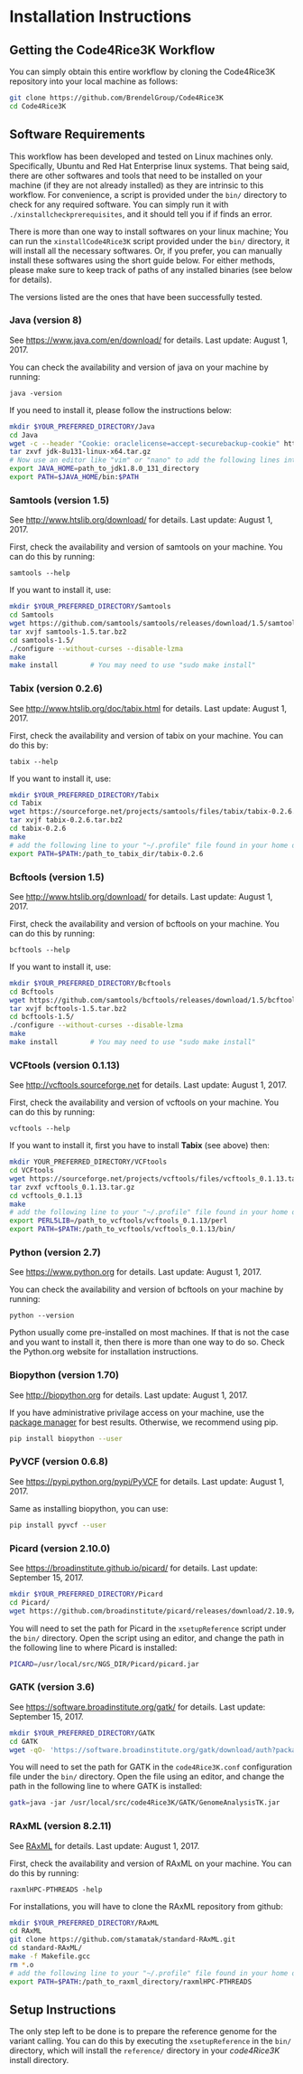 # Installation Instructions

## Getting the Code4Rice3K Workflow

You can simply obtain this entire workflow by cloning the Code4Rice3K repository into your local machine as follows:

```bash
git clone https://github.com/BrendelGroup/Code4Rice3K  
cd Code4Rice3K
```

## Software Requirements

This workflow has been developed and tested on Linux machines only. 
Specifically, Ubuntu and Red Hat Enterprise linux systems. 
That being said, there are other softwares and tools that need to be installed on your machine (if they are not already installed) as they are intrinsic to this workflow.
For convenience, a script is provided under the `bin/` directory to check for any required software.
You can simply run it with `./xinstallcheckprerequisites`, and it should tell you if if finds an error. 

There is more than one way to install softwares on your linux machine; 
You can run the `xinstallCode4Rice3K` script provided under the `bin/` directory, it will install all the necessary softwares.
Or, if you prefer, you can manually install these softwares using the short guide below.
For either methods, please make sure to keep track of paths of any installed binaries (see below for details).

The versions listed are the ones that have been successfully tested.

### Java (version 8)
See https://www.java.com/en/download/ for details. Last update: August 1, 2017.

You can check the availability and version of java on your machine by running:

`java -version`

If you need to install it, please follow the instructions below:
```bash
mkdir $YOUR_PREFERRED_DIRECTORY/Java
cd Java
wget -c --header "Cookie: oraclelicense=accept-securebackup-cookie" http://download.oracle.com/otn-pub/java/jdk/8u131-b11/d54c1d3a095b4ff2b6607d096fa80163/jdk-8u131-linux-x64.tar.gz
tar zxvf jdk-8u131-linux-x64.tar.gz
# Now use an editor like "vim" or "nano" to add the following lines into your "~/.profile", save it, and run "source ~/.profile" in the command line:
export JAVA_HOME=path_to_jdk1.8.0_131_directory
export PATH=$JAVA_HOME/bin:$PATH
```

### Samtools (version 1.5)
See http://www.htslib.org/download/ for details. Last update: August 1, 2017.

First, check the availability and version of samtools on your machine. 
You can do this by running:

`samtools --help`

If you want to install it, use:
```bash
mkdir $YOUR_PREFERRED_DIRECTORY/Samtools
cd Samtools  
wget https://github.com/samtools/samtools/releases/download/1.5/samtools-1.5.tar.bz2  
tar xvjf samtools-1.5.tar.bz2  
cd samtools-1.5/
./configure --without-curses --disable-lzma  
make  
make install		# You may need to use "sudo make install"
```

### Tabix (version 0.2.6)
See http://www.htslib.org/doc/tabix.html for details. Last update: August 1, 2017.

First, check the availability and version of tabix on your machine.
You can do this by:

`tabix --help`

If you want to install it, use:
```bash
mkdir $YOUR_PREFERRED_DIRECTORY/Tabix
cd Tabix  
wget https://sourceforge.net/projects/samtools/files/tabix/tabix-0.2.6.tar.bz2  
tar xvjf tabix-0.2.6.tar.bz2
cd tabix-0.2.6
make
# add the following line to your "~/.profile" file found in your home directory, save the file, and then run "source ~/.profile" in the command line.
export PATH=$PATH:/path_to_tabix_dir/tabix-0.2.6
```

### Bcftools (version 1.5)
See http://www.htslib.org/download/ for details. Last update: August 1, 2017.

First, check the availability and version of bcftools on your machine. 
You can do this by running:

`bcftools --help`

If you want to install it, use:
```bash
mkdir $YOUR_PREFERRED_DIRECTORY/Bcftools
cd Bcftools  
wget https://github.com/samtools/bcftools/releases/download/1.5/bcftools-1.5.tar.bz2  
tar xvjf bcftools-1.5.tar.bz2 
cd bcftools-1.5/
./configure --without-curses --disable-lzma    
make  
make install		# You may need to use "sudo make install"
```

### VCFtools (version 0.1.13)
See http://vcftools.sourceforge.net for details. Last update: August 1, 2017.

First, check the availability and version of vcftools on your machine. 
You can do this by running:

`vcftools --help`

If you want to install it, first you have to install **Tabix** (see above) then:
```bash
mkdir YOUR_PREFERRED_DIRECTORY/VCFtools
cd VCFtools  
wget https://sourceforge.net/projects/vcftools/files/vcftools_0.1.13.tar.gz  
tar zvxf vcftools_0.1.13.tar.gz
cd vcftools_0.1.13 
make
# add the following line to your "~/.profile" file found in your home directory, save the file, and then run "source ~/.profile" in the command line.
export PERL5LIB=/path_to_vcftools/vcftools_0.1.13/perl
export PATH=$PATH:/path_to_vcftools/vcftools_0.1.13/bin/
```

### Python (version 2.7)
See https://www.python.org for details. Last update: August 1, 2017.

You can check the availability and version of bcftools on your machine by running:

`python --version`

Python usually come pre-installed on most machines. 
If that is not the case and you want to install it, then there is more than one way to do so. Check the Python.org website for installation instructions. 

### Biopython (version 1.70)
See http://biopython.org for details. Last update: August 1, 2017.


If you have administrative privilage access on your machine, use the [package manager](http://biopython.org/wiki/Download#Packages) for best results. 
Otherwise, we recommend using pip.
```bash
pip install biopython --user
```

### PyVCF (version 0.6.8)
See https://pypi.python.org/pypi/PyVCF for details. Last update: August 1, 2017.

Same as installing biopython, you can use:
```bash
pip install pyvcf --user
```

### Picard (version 2.10.0)
See https://broadinstitute.github.io/picard/ for details. Last update: September 15, 2017. 

```bash
mkdir $YOUR_PREFERRED_DIRECTORY/Picard
cd Picard/
wget https://github.com/broadinstitute/picard/releases/download/2.10.9/picard.jar
```
You will need to set the path for Picard in the `xsetupReference` script under the `bin/` directory.
Open the script using an editor, and change the path in the following line to where Picard is installed:
```bash
PICARD=/usr/local/src/NGS_DIR/Picard/picard.jar
```

### GATK (version 3.6)
See https://software.broadinstitute.org/gatk/ for details. Last update: September 15, 2017.

```bash
mkdir $YOUR_PREFERRED_DIRECTORY/GATK
cd GATK
wget -qO- 'https://software.broadinstitute.org/gatk/download/auth?package=GATK-archive&version=3.6-0-g89b7209' | tar xfj -
```
You will need to set the path for GATK in the `code4Rice3K.conf` configuration file under the `bin/` directory.
Open the file using an editor, and change the path in the following line to where GATK is installed:
```bash
gatk=java -jar /usr/local/src/code4Rice3K/GATK/GenomeAnalysisTK.jar
```

### RAxML (version 8.2.11)
See [RAxML](https://sco.h-its.org/exelixis/web/software/raxml/index.html) for details. Last update: August 1, 2017.

First, check the availability and version of RAxML on your machine. 
You can do this by running:

`raxmlHPC-PTHREADS -help`

For installations, you will have to clone the RAxML repository from github:
```bash
mkdir $YOUR_PREFERRED_DIRECTORY/RAxML
cd RAxML
git clone https://github.com/stamatak/standard-RAxML.git
cd standard-RAxML/
make -f Makefile.gcc
rm *.o
# add the following line to your "~/.profile" file found in your home directory, save the file, and then run "source ~/.profile" in the command line.
export PATH=$PATH:/path_to_raxml_directory/raxmlHPC-PTHREADS
```

## Setup Instructions

The only step left to be done is to prepare the reference genome for the variant calling.
You can do this by executing the `xsetupReference` in the `bin/` directory, which will install the `reference/` directory in your _code4Rice3K_ install directory.
